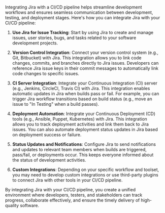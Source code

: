 Integrating Jira with a CI/CD pipeline helps streamline development workflows and ensures seamless communication between development, testing, and deployment stages. Here's how you can integrate Jira with your CI/CD pipeline:

1. **Use Jira for Issue Tracking**: Start by using Jira to create and manage issues, user stories, bugs, and tasks related to your software development projects.

2. **Version Control Integration**: Connect your version control system (e.g., Git, Bitbucket) with Jira. This integration allows you to link code changes, commits, and branches directly to Jira issues. Developers can reference Jira issue keys in their commit messages to automatically link code changes to specific issues.

3. **CI Server Integration**: Integrate your Continuous Integration (CI) server (e.g., Jenkins, CircleCI, Travis CI) with Jira. This integration enables automatic updates in Jira when builds pass or fail. For example, you can trigger Jira workflow transitions based on build status (e.g., move an issue to "In Testing" when a build passes).

4. **Deployment Automation**: Integrate your Continuous Deployment (CD) tools (e.g., Ansible, Puppet, Kubernetes) with Jira. This integration allows you to track deployment activities and link them back to Jira issues. You can also automate deployment status updates in Jira based on deployment success or failure.

5. **Status Updates and Notifications**: Configure Jira to send notifications and updates to relevant team members when builds are triggered, pass/fail, or deployments occur. This keeps everyone informed about the status of development activities.

6. **Custom Integrations**: Depending on your specific workflow and toolset, you may need to develop custom integrations or use third-party plugins to connect Jira with other tools in your CI/CD pipeline.

By integrating Jira with your CI/CD pipeline, you create a unified environment where developers, testers, and stakeholders can track progress, collaborate effectively, and ensure the timely delivery of high-quality software.